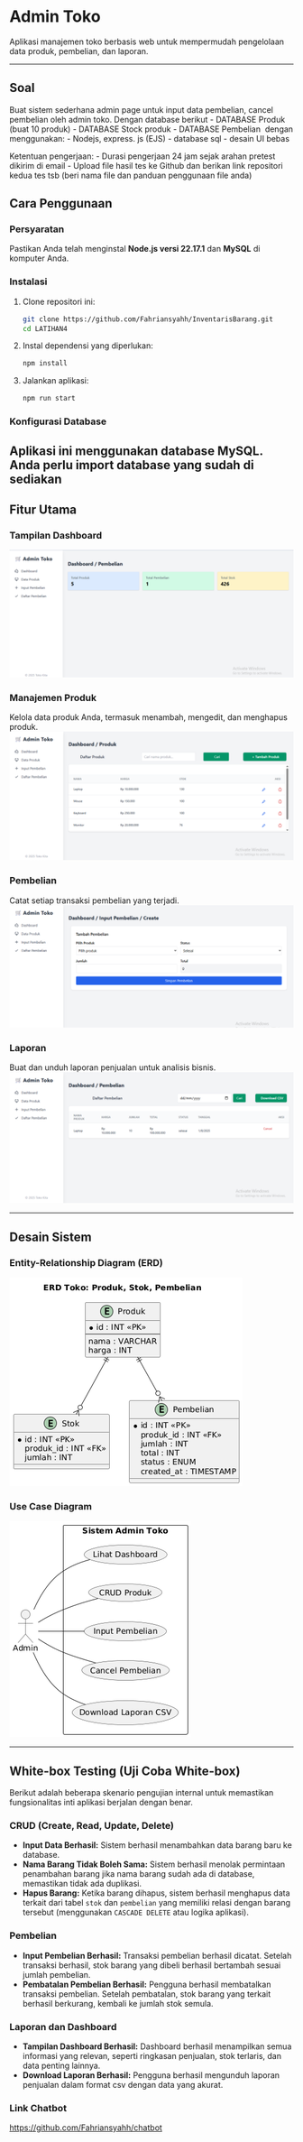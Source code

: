 
# Admin Toko

Aplikasi manajemen toko berbasis web untuk mempermudah pengelolaan data produk, pembelian, dan laporan.

---


## Soal 

Buat sistem sederhana admin page untuk input data pembelian, cancel pembelian oleh admin toko.
Dengan database berikut
‎- DATABASE Produk (buat 10 produk)
‎- DATABASE Stock produk
‎- DATABASE Pembelian
‎
‎dengan menggunakan:
‎- Nodejs, express. js (EJS)
‎- database sql
‎- desain UI bebas

‎Ketentuan pengerjaan:
‎- Durasi pengerjaan 24 jam sejak arahan pretest dikirim di email
‎- Upload file hasil tes ke Github dan berikan link repositori kedua tes tsb (beri nama file dan panduan penggunaan file anda)

## Cara Penggunaan

### Persyaratan

Pastikan Anda telah menginstal **Node.js versi 22.17.1** dan **MySQL** di komputer Anda.

### Instalasi

1.  Clone repositori ini:
    ```bash
    git clone https://github.com/Fahriansyahh/InventarisBarang.git
    cd LATIHAN4
    ```

2.  Instal dependensi yang diperlukan:
    ```bash
    npm install
    ```

3.  Jalankan aplikasi:
    ```bash
    npm run start
    ```

### Konfigurasi Database

Aplikasi ini menggunakan database **MySQL**. Anda perlu import database yang sudah di sediakan
---

## Fitur Utama

### Tampilan Dashboard
![Dashboard Admin Toko](src/images/dashboard.png)

### Manajemen Produk
Kelola data produk Anda, termasuk menambah, mengedit, dan menghapus produk.
![Tampilan Manajemen Produk](src/images/produk.png)

### Pembelian
Catat setiap transaksi pembelian yang terjadi.
![Tampilan Pembelian](src/images/pembelian.png)

### Laporan
Buat dan unduh laporan penjualan untuk analisis bisnis.
![Tampilan Laporan](src/images/daftar.png)

---

## Desain Sistem

### Entity-Relationship Diagram (ERD)
![Diagram ERD](src/images/erd.png)

### Use Case Diagram
![Diagram Use Case](src/images/usecase.png)

---

## White-box Testing (Uji Coba White-box)

Berikut adalah beberapa skenario pengujian internal untuk memastikan fungsionalitas inti aplikasi berjalan dengan benar.

### CRUD (Create, Read, Update, Delete)
* **Input Data Berhasil:** Sistem berhasil menambahkan data barang baru ke database.
* **Nama Barang Tidak Boleh Sama:** Sistem berhasil menolak permintaan penambahan barang jika nama barang sudah ada di database, memastikan tidak ada duplikasi.
* **Hapus Barang:** Ketika barang dihapus, sistem berhasil menghapus data terkait dari tabel `stok` dan `pembelian` yang memiliki relasi dengan barang tersebut (menggunakan `CASCADE DELETE` atau logika aplikasi).

### Pembelian
* **Input Pembelian Berhasil:** Transaksi pembelian berhasil dicatat. Setelah transaksi berhasil, stok barang yang dibeli berhasil bertambah sesuai jumlah pembelian.
* **Pembatalan Pembelian Berhasil:** Pengguna berhasil membatalkan transaksi pembelian. Setelah pembatalan, stok barang yang terkait berhasil berkurang, kembali ke jumlah stok semula.

### Laporan dan Dashboard
* **Tampilan Dashboard Berhasil:** Dashboard berhasil menampilkan semua informasi yang relevan, seperti ringkasan penjualan, stok terlaris, dan data penting lainnya.
* **Download Laporan Berhasil:** Pengguna berhasil mengunduh laporan penjualan dalam format csv dengan data yang akurat.

### Link Chatbot
https://github.com/Fahriansyahh/chatbot
